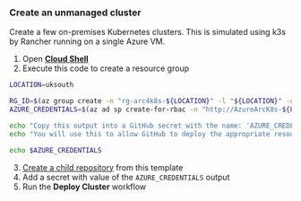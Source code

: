 ### Create an unmanaged cluster

Create a few on-premises Kubernetes clusters. This is simulated using k3s by Rancher running on a single Azure VM.

1. Open [**Cloud Shell**](https://shell.azure.com/)
2. Execute this code to create a resource group

```bash
LOCATION=uksouth

RG_ID=$(az group create -n "rg-arc4k8s-${LOCATION}" -l "${LOCATION}" -o tsv --query 'id')
AZURE_CREDENTIALS=$(az ad sp create-for-rbac -n "http://AzureArcK8s-${LOCATION}" --sdk-auth --role contributor --scopes $RG_ID)

echo "Copy this output into a GitHub secret with the name: 'AZURE_CREDENTIALS_${LOCATION^^}'"
echo "You will use this to allow GitHub to deploy the appropriate resources"

echo $AZURE_CREDENTIALS
```

3. [Create a child repository](generate) from this template
4. Add a secret with value of the `AZURE_CREDENTIALS` output
5. Run the **Deploy Cluster** workflow

